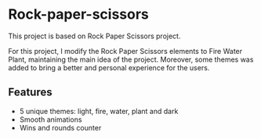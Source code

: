 # Rock-paper-scissors

This project is based on Rock Paper Scissors project.

For this project, I modify the Rock Paper Scissors elements to Fire Water Plant, maintaining the main idea of the project. Moreover, some themes was added to bring a better and personal experience for the users.

## Features
- 5 unique themes: light, fire, water, plant and dark
- Smooth animations
- Wins and rounds counter
